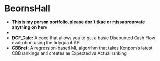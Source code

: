 # BeornsHall

- **This is my person portfolio. please don't tkae or missaproproate anything on here**
- 
- **DCF_Calc:** A code that allows you to get a basic Discounted Cash Flow evaluation using the tidyquant API
- **CBBnet:** A regression-based ML algorithm that takes Kenpom's latest CBB rankings and creates an Expected vs Actual ranking


